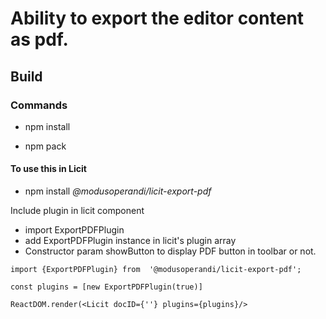 
# Ability to export the editor content as pdf.
  

## Build
  

### Commands
 
- npm install

- npm pack 

#### To use this in Licit

- npm install *@modusoperandi/licit-export-pdf*

Include plugin in licit component 

- import ExportPDFPlugin 
- add ExportPDFPlugin instance in licit's plugin array
- Constructor param showButton to display PDF button in toolbar or not.

```
import {ExportPDFPlugin} from  '@modusoperandi/licit-export-pdf';

const plugins = [new ExportPDFPlugin(true)]

ReactDOM.render(<Licit docID={''} plugins={plugins}/>
```